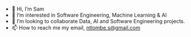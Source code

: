 - 👋 Hi, I’m Sam
- 👀 I’m interested in Software Engineering, Machine Learning & AI
- 💞️ I’m looking to collaborate Data, AI and Software Engineering projects. 
- 📫 How to reach me my email, ntlombe.s@gmail.com

<!---
Sam-366/Sam-366 is a ✨ special ✨ repository because its `README.md` (this file) appears on your GitHub profile.
You can click the Preview link to take a look at your changes.
--->
